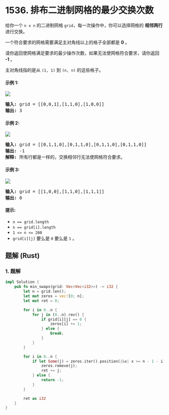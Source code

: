 # 1536. 排布二进制网格的最少交换次数
给你一个 `n x n` 的二进制网格 `grid`，每一次操作中，你可以选择网格的 **相邻两行** 进行交换。

一个符合要求的网格需要满足主对角线以上的格子全部都是 **0** 。

请你返回使网格满足要求的最少操作次数，如果无法使网格符合要求，请你返回 **-1** 。

主对角线指的是从 `(1, 1)` 到 `(n, n)` 的这些格子。

#### 示例 1:
![](https://assets.leetcode.com/uploads/2020/07/28/fw.jpg)
<pre>
<strong>输入:</strong> grid = [[0,0,1],[1,1,0],[1,0,0]]
<strong>输出:</strong> 3
</pre>

#### 示例 2:
![](https://assets.leetcode.com/uploads/2020/07/16/e2.jpg)
<pre>
<strong>输入:</strong> grid = [[0,1,1,0],[0,1,1,0],[0,1,1,0],[0,1,1,0]]
<strong>输出:</strong> -1
<strong>解释:</strong> 所有行都是一样的，交换相邻行无法使网格符合要求。
</pre>

#### 示例 3:
![](https://assets.leetcode.com/uploads/2020/07/16/e3.jpg)
<pre>
<strong>输入:</strong> grid = [[1,0,0],[1,1,0],[1,1,1]]
<strong>输出:</strong> 0
</pre>

#### 提示:
* `n == grid.length`
* `n == grid[i].length`
* `1 <= n <= 200`
* `grid[i][j]` 要么是 `0` 要么是 `1` 。

## 题解 (Rust)

### 1. 题解
```Rust
impl Solution {
    pub fn min_swaps(grid: Vec<Vec<i32>>) -> i32 {
        let n = grid.len();
        let mut zeros = vec![0; n];
        let mut ret = 0;

        for i in 0..n {
            for j in (0..n).rev() {
                if grid[i][j] == 0 {
                    zeros[i] += 1;
                } else {
                    break;
                }
            }
        }

        for i in 0..n {
            if let Some(j) = zeros.iter().position(|&x| x >= n - 1 - i) {
                zeros.remove(j);
                ret += j;
            } else {
                return -1;
            }
        }

        ret as i32
    }
}
```

